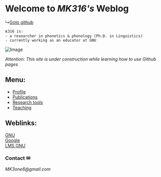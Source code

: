 # Welcome to _MK316's_ Weblog

↳[Goto github]("https://github.com/MK316/")
```
Ҝ316 is:  
- a researcher in phonetics & phonology (Ph.D. in Linguistics)  
- currently working as an educator at GNU
```

![Image](https://github.com/MK316/mkfiles/blob/main/porfile.JPG)

_Attention: This site is under construction while learning how to use Github pages_

## Menu:

- [Profile]("https://www.google.com")  
- [Publications]("https://www.google.com")  
- [Research tools]("https://www.google.com")  
- [Teaching]("https://www.google.com")  



## Weblinks:  
[GNU]("https://www.gnu.ac.kr")  
[Google]("https://www.google.com")  
[LMS GNU]("https://rec.ac.kr/gnu")  




### Contact ✉
_MK3one6@gmail.com_
